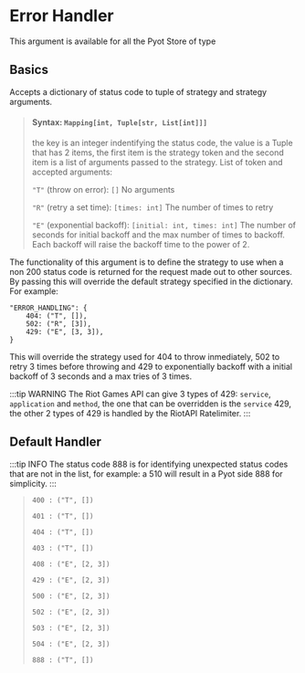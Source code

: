 # Error Handler

This argument is available for all the Pyot Store of type <Badge text="Pyot Source" vertical="middle" />

## Basics
Accepts a dictionary of status code to tuple of strategy and strategy arguments.

>#### Syntax: `Mapping[int, Tuple[str, List[int]]]`
> the key is an integer indentifying the status code, the value is a Tuple that has 2 items, the first item is the strategy token and the second item is a list of arguments passed to the strategy. List of token and accepted arguments:
>
> `"T"` (throw on error): `[]` No arguments
>
> `"R"` (retry a set time): `[times: int]` The number of times to retry
>
> `"E"` (exponential backoff): `[initial: int, times: int]` The number of seconds for initial backoff and the max number of times to backoff. Each backoff will raise the backoff time to the power of 2.

The functionality of this argument is to define the strategy to use when a non 200 status code is returned for the request made out to other sources. By passing this will override the default strategy specified in the dictionary. For example:

```python{2,3,4}
"ERROR_HANDLING": {
    404: ("T", []),
    502: ("R", [3]),
    429: ("E", [3, 3]),
}
```
This will override the strategy used for 404 to throw inmediately, 502 to retry 3 times before throwing and 429 to exponentially backoff with a initial backoff of 3 seconds and a max tries of 3 times.

:::tip WARNING
The Riot Games API can give 3 types of 429: `service`, `application` and `method`, the one that can be overridden is the `service` 429, the other 2 types of 429 is handled by the RiotAPI Ratelimiter.
:::

## Default Handler

:::tip INFO
The status code 888 is for identifying unexpected status codes that are not in the list, for example: a 510 will result in a Pyot side 888 for simplicity.
:::

>`400 : ("T", [])`
>
>`401 : ("T", [])`
>
>`404 : ("T", [])`
>
>`403 : ("T", [])`
>
>`408 : ("E", [2, 3])`
>
>`429 : ("E", [2, 3])`
>
>`500 : ("E", [2, 3])`
>
>`502 : ("E", [2, 3])`
>
>`503 : ("E", [2, 3])`
>
>`504 : ("E", [2, 3])`
>
>`888 : ("T", [])`
